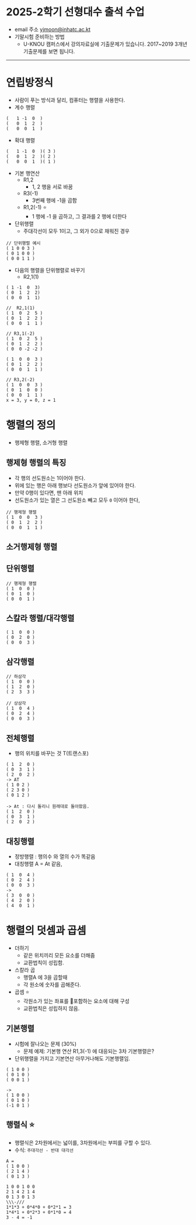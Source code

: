 # 2025-2학기 선형대수 출석 수업
- email 주소 yjmoon@inhatc.ac.kt
- 기말시험 준비하는 방법
	- U-KNOU 캠퍼스에서 강의자료실에 기출문제가 있습니다. 2017~2019 3개년 기출문제를 보면 됩니다.
---
# 연립방정식
- 사람이 푸는 방식과 달리, 컴퓨터는 행렬을 사용한다.
- 계수 행렬
```
(	1 -1  0  )
(   0  1  2  )
(	0  0  1  )
```
- 확대 행렬
```
(	1 -1  0  )( 3 )
(   0  1  2  )( 2 )
(	0  0  1  )( 1 )
```
- 기본 행연산
	- R1,2
		- 1, 2 행을 서로 바꿈
	- R3(-1)
		- 3번째 행에 -1을 곱함
	- R1,2(-1) ⭐️
		- 1 행에 -1 을 곱하고, 그 결과를 2 행에 더한다
- 단위행렬
	- 주대각선이 모두 1이고, 그 외가 0으로 채워진 경우
```
// 단위행렬 예시
( 1 0 0 3 )
( 0 1 0 0 )
( 0 0 1 1 )
```
- 다음의 행렬을 단위행렬로 바꾸기
	- R2,1(1)
```
( 1 -1  0  3)
( 0  1  2  2)
( 0  0  1  1)

//  R2,1(1)
( 1  0  2  5 )
( 0  1  2  2 )
( 0  0  1  1 )

// R3,1(-2)
( 1  0  2  5 )
( 0  1  2  2 )
( 0  0 -2 -2 )

( 1  0  0  3 )
( 0  1  2  2 )
( 0  0  1  1 )

// R3,2(-2)
( 1  0  0  3 )
( 0  1  0  0 )
( 0  0  1  1 )
x = 3, y = 0, z = 1
```

# 행렬의 정의
- 행제형 행렬, 소거형 행렬
## 행제형 행렬의 특징
- 각 행의 선도원소는 1이어야 한다.
- 위에 있는 행은 아래 행보다 선도원소가 앞에 있어야 한다.
- 만약 0행이 있다면, 맨 아래 위치
- 선도원소가 있는 열은 그 선도원소 빼고 모두 `0` 이어야 한다,
```
// 행제형 행렬
( 1  0  0  3 )
( 0  1  2  2 )
( 0  0  1  1 )
```

## 소거행제형 행렬

## 단위행렬
```
// 행제형 행렬
( 1  0  0 )
( 0  1  0 )
( 0  0  1 )
```
## 스칼라 행렬/대각행렬
```
( 1  0  0 )
( 0  2  0 )
( 0  0  3 )
```
## 삼각행렬
```
// 하삼각
( 1  0  0 )
( 1  2  0 )
( 2  3  3 )

// 상삼각
( 1  0  4 )
( 0  2  4 )
( 0  0  3 )
```
## 전체행렬
- 행의 위치를 바꾸는 것 T(트랜스포)
```
( 1  2  0 )
( 0  3  1 )
( 2  0  2 )
-> AT
( 1 0 2 )
( 2 3 0 )
( 0 1 2 )

-> At : 다시 돌리니 원래대로 돌아왔음.
( 1  2  0 )
( 0  3  1 )
( 2  0  2 )
```

## 대칭행렬
- 정방행렬 : 행의수 와 열의 수가 똑같음
- 대칭행렬 A = At 같음,
```
( 1  0  4 )
( 0  2  4 )
( 0  0  3 )
-> 
( 3  0  0 )
( 4  2  0 )
( 4  0  1 )
```

# 행렬의 덧셈과 곱셈
- 더하기
	- 같은 위치끼리 모든 요소를 더해줌
	- 교환법칙이 성립함.
- 스칼라 곱
	- 행렬A 에 3을 곱할때
	- 각 원소에 숫자를 곱해준다.
- 곱셈 ⭐️
	- 각원소가 있는 좌표를 포함하는 요소에 대해 구성
	- 교환법칙은 성립하지 않음.

## 기본행렬
- 시험에 잘나오는 문제 (30%)
	- 문제 예제: 기본행 연산 R1,3(-1) 에 대응되는 3차 기본행렬은?
- 단위행렬을 가지고 기본연산 아무거나해도 기본행렬임.
```
( 1 0 0 )
( 0 1 0 )
( 0 0 1 )

->
( 1 0 0 )
( 0 1 0 )
(-1 0 1 )
```

## 행렬식 ⭐️
- 행렬식은 2차원에서는 넓이를, 3차원에서는 부피를 구할 수 있다.
- 수식: `주대각선 - 반대 대각선`
```
A =
( 1 0 0 )
( 2 1 4 )
( 0 1 3 )
```
```
1 0 0 1 0 0
2 1 4 2 1 4
0 1 3 0 1 3
\\\-///
1*1*3 + 0*4*0 + 0*2*1 = 3
1*4*1 + 0*2*3 + 0*1*0 = 4
3 - 4 = -1
```
